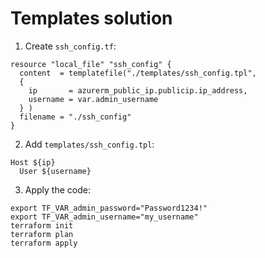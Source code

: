 # Templates solution

1. Create `ssh_config.tf`:

```
resource "local_file" "ssh_config" {
  content  = templatefile("./templates/ssh_config.tpl",
  {
    ip       = azurerm_public_ip.publicip.ip_address,
    username = var.admin_username
  } )
  filename = "./ssh_config"
}
```

2. Add `templates/ssh_config.tpl`:

```
Host ${ip}
  User ${username}
```

3. Apply the code:

```
export TF_VAR_admin_password="Password1234!"
export TF_VAR_admin_username="my_username"
terraform init
terraform plan
terraform apply
```
